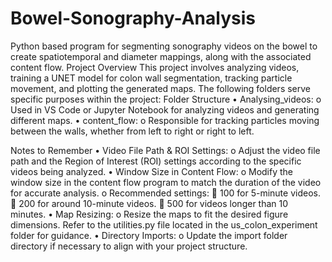 # Bowel-Sonography-Analysis
Python based program for segmenting sonography videos on the bowel to create spatiotemporal and diameter mappings, along with the associated content flow.
Project Overview
This project involves analyzing videos, training a UNET model for colon wall segmentation, tracking particle movement, and plotting the generated maps. The following folders serve specific purposes within the project:
Folder Structure
•	Analysing_videos:
o	Used in VS Code or Jupyter Notebook for analyzing videos and generating different maps.
•	content_flow:
o	Responsible for tracking particles moving between the walls, whether from left to right or right to left.

Notes to Remember
•	Video File Path & ROI Settings:
o	Adjust the video file path and the Region of Interest (ROI) settings according to the specific videos being analyzed.
•	Window Size in Content Flow:
o	Modify the window size in the content flow program to match the duration of the video for accurate analysis.
o	Recommended settings:
	100 for 5-minute videos.
	200 for around 10-minute videos.
	500 for videos longer than 10 minutes.
•	Map Resizing:
o	Resize the maps to fit the desired figure dimensions. Refer to the utilities.py file located in the us_colon_experiment folder for guidance.
•	Directory Imports:
o	Update the import folder directory if necessary to align with your project structure.
